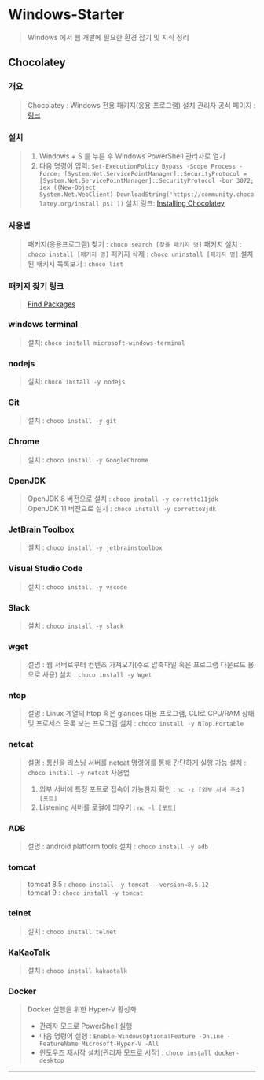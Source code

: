 # Windows-Starter
> Windows 에서 웹 개발에 필요한 환경 잡기 및 지식 정리

## Chocolatey
### 개요
> Chocolatey : Windows 전용 패키지(응용 프로그램) 설치 관리자
> 공식 페이지 : [링크](https://chocolatey.org)

### 설치
> 1. Windows + S 를 누른 후 Windows PowerShell 관리자로 열기   
> 2. 다음 명령어 입력: `Set-ExecutionPolicy Bypass -Scope Process -Force; [System.Net.ServicePointManager]::SecurityProtocol = [System.Net.ServicePointManager]::SecurityProtocol -bor 3072; iex ((New-Object System.Net.WebClient).DownloadString('https://community.chocolatey.org/install.ps1'))`
> 설치 링크: [Installing Chocolatey](https://chocolatey.org/install#install-with-cmdexe)

### 사용법
> 패키지(응용프로그램) 찾기 : `choco search [찾을 패키지 명]`
> 패키지 설치 : `choco install [패키지 명]`
> 패키지 삭제 : `choco uninstall [패키지 명]`
> 설치된 패키지 목록보기 : `choco list`

### 패키지 찾기 링크
> [Find Packages](https://community.chocolatey.org/packages)

### windows terminal
> 설치: `choco install microsoft-windows-terminal`

### nodejs
> 설치: `choco install -y nodejs`

### Git
> 설치 : `choco install -y git`

### Chrome
> 설치 : `choco install -y GoogleChrome`

### OpenJDK
> OpenJDK 8 버전으로 설치 : `choco install -y corretto11jdk`  
> OpenJDK 11 버전으로 설치 : `choco install -y corretto8jdk`  

### JetBrain Toolbox
> 설치 : `choco install -y jetbrainstoolbox`

### Visual Studio Code
> 설치 : `choco install -y vscode`

### Slack
> 설치 : `choco install -y slack`

### wget
> 설명 : 웹 서버로부터 컨텐츠 가져오기(주로 압축파일 혹은 프로그램 다운로드 용으로 사용)
> 설치 : `choco install -y Wget`

### ntop
> 설명 : Linux 계열의 htop 혹은 glances 대용 프로그램, CLI로 CPU/RAM 상태 및 프로세스 목록 보는 프로그램
> 설치 : `choco install -y NTop.Portable`

### netcat 
> 설명 : 통신을 리스닝 서버를 netcat 명령어를 통해 간단하게 실행 가능
> 설치 : `choco install -y netcat`
> 사용법  
> 1. 외부 서버에 특정 포트로 접속이 가능한지 확인 : `nc -z [외부 서버 주소] [포트]`
> 2. Listening 서버를 로컬에 띄우기 : `nc -l [포트]`

### ADB
> 설명 : android platform tools
> 설치 : `choco install -y adb`

### tomcat
> tomcat 8.5 : `choco install -y tomcat --version=8.5.12`  
> tomcat 9 : `choco install -y tomcat`  

### telnet
> 설치 : `choco install telnet`

### KaKaoTalk
> 설치 : `choco install kakaotalk`

### Docker
> Docker 실행을 위한 Hyper-V 활성화 
> * 관리자 모드로 PowerShell 실행
> * 다음 명령어 실행 : `Enable-WindowsOptionalFeature -Online -FeatureName Microsoft-Hyper-V -All`
> * 윈도우즈 재시작
> 설치(관리자 모드로 시작) : `choco install docker-desktop`

---


